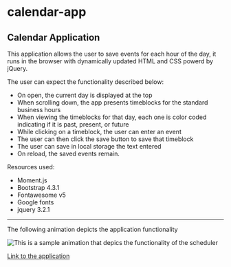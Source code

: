 # calendar-app

## Calendar Application

This application allows the user to save events for each hour of the day, it runs in the browser with dynamically updated HTML and CSS powerd by jQuery.


The user can expect the functionality described below:

* On open, the current day is displayed at the top
* When scrolling down, the app presents timeblocks for the standard business hours
* When viewing the timeblocks for that day, each one is color coded indicating if it is past, present, or future
* While clicking on a timeblock, the user can enter an event
* The user can then click the save button to save that timeblock
* The user can save in local storage the text entered
* On reload, the saved events remain.

Resources used:
- Moment.js
- Bootstrap 4.3.1
- Fontawesome v5
- Google fonts
- jquery 3.2.1

_________________________________________________________________

The following animation depicts the application functionality


![This is a sample animation that depics the functionality of the scheduler](./assets/05-third-party-apis-homework-demo.gif)



[Link to the application](https://adina-hc.github.io/05-calendar-app/)



